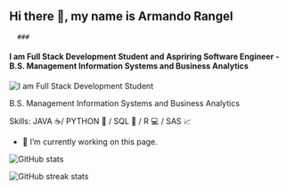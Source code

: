 ## Hi there 👋, my name is Armando Rangel
      ### 
#### I am Full Stack Development Student and Aspriring Software Engineer - B.S. Management Information Systems and Business Analytics

![I am Full Stack Development Student](https://th.bing.com/th/id/R.72edaa1bb6d52a5bd4d396aed8d0bee1?rik=EQYE5O7QzdUEig&riu=http%3a%2f%2fwww.thedigitalbridges.com%2fwp-content%2fuploads%2f2017%2f09%2ffull-stack-engineer-how-to-become.png&ehk=SWzgP1zU%2fyT13UxU85SE7L7dqyztaoMbqC230e08sfQ%3d&risl=&pid=ImgRaw&r=0&sres=1&sresct=1)


B.S. Management Information Systems and Business Analytics

Skills: JAVA ☕/ PYTHON 🐍 / SQL 🔑 / R 💻 / SAS 📈

- 🔭 I’m currently working on this page. 


<!-- [<img src='https://cdn.jsdelivr.net/npm/simple-icons@3.0.1/icons/github.svg' alt='github' height='40'>](https://github.com/JRomeroRangel)   -->

![GitHub stats](https://github-readme-stats.vercel.app/api?username=JRomeroRangel&show_icons=true)  

![GitHub streak stats](https://github-readme-streak-stats.herokuapp.com/?user=JRomeroRangel)  

